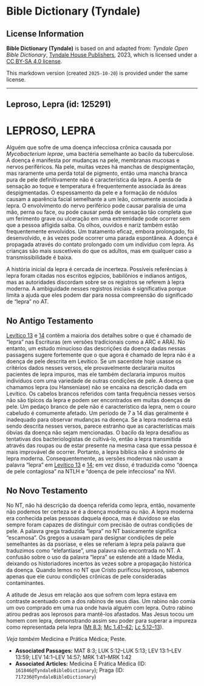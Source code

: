 # Bible Dictionary (Tyndale)

## License Information

**Bible Dictionary (Tyndale)** is based on and adapted from: _Tyndale Open Bible Dictionary_, [Tyndale House Publishers](https://tyndaleopenresources.com/), 2023, which is licensed under a [CC BY-SA 4.0 license](https://creativecommons.org/licenses/by-sa/4.0/legalcode.en).

This markdown version (created `2025-10-20`) is provided under the same license.



--------------------------------

## Leproso, Lepra (id: 125291)

LEPROSO, LEPRA
==============

Alguém que sofre de uma doença infecciosa crônica causada por *Mycobacterium leprae*, uma bactéria semelhante ao bacilo da tuberculose. A doença é manifesta por mudanças na pele, membranas mucosas e nervos periféricos. Na pele, muitas vezes há manchas de despigmentação, mas raramente uma perda total de pigmento, então uma mancha branca pura de pele definitivamente não é característica da lepra. A perda de sensação ao toque e temperatura é frequentemente associada às áreas despigmentadas. O espessamento da pele e a formação de nódulos causam a aparência facial semelhante a um leão, comumente associada à lepra. O envolvimento do nervo periférico pode causar paralisia de uma mão, perna ou face, ou pode causar perda de sensação tão completa que um ferimento grave ou ulceração em uma extremidade pode ocorrer sem que a pessoa afligida saiba. Os olhos, ouvidos e nariz também estão frequentemente envolvidos. Um tratamento eficaz, embora prolongado, foi desenvolvido, e às vezes pode ocorrer uma parada espontânea. A doença é propagada através do contato prolongado com um indivíduo com lepra. As crianças são mais suscetíveis do que os adultos, mas em qualquer caso a transmissibilidade é baixa.

A história inicial da lepra é cercada de incerteza. Possíveis referências à lepra foram citadas nos escritos egípcios, babilônios e indianos antigos, mas as autoridades discordam sobre se os registros se referem à lepra moderna. A ambiguidade nesses registros iniciais é significativa porque limita a ajuda que eles podem dar para nossa compreensão do significado de “lepra” no AT.

No Antigo Testamento
--------------------

[Levítico 13](https://ref.ly/Lev13:1-Lev13:59) e [14](https://ref.ly/Lev14:1-Lev14:57) contêm a maioria dos detalhes sobre o que é chamado de “lepra” nas Escrituras (em versões tradicionais como a ARC e ARA). No entanto, um estudo minucioso das descrições da doença dadas nessas passagens sugere fortemente que o que agora é chamado de lepra não é a doença de pele descrita em Levítico. Se um sacerdote hoje usasse os critérios dados nesses versos, ele provavelmente declararia muitos pacientes de lepra impuros, mas ele também declararia impuros muitos indivíduos com uma variedade de outras condições de pele. A doença que chamamos lepra (ou Hanseníase) não se encaixa na descrição dada em Levítico. Os cabelos brancos referidos com tanta frequência nesses versos não são típicos da lepra e podem ser encontrados em muitas doenças de pele. Um pedaço branco de pele não é característico da lepra, nem o couro cabeludo é comumente afetado. Um período de 7 a 14 dias geralmente é inadequado para observar mudanças na doença. Se a lepra moderna está sendo descrita nesses versos, parece estranho que as características mais óbvias da doença não sejam mencionadas. O bacilo da lepra desafiou as tentativas dos bacteriologistas de cultivá\-lo, então a lepra transmitida através das roupas ou de estar presente na mesma casa que essa pessoa é mais improvável de ocorrer. Portanto, a lepra bíblica não é sinônimo de lepra moderna. Consequentemente, as versões modernas não usam a palavra “lepra” em [Levítico 13](https://ref.ly/Lev13:1-Lev13:59) e [14](https://ref.ly/Lev14:1-Lev14:57); em vez disso, é traduzida como “doença de pele contagiosa” na NTLH e “doença de pele infecciosa” na NVI.

No Novo Testamento
------------------

No NT, não há descrição da doença referida como lepra, então, novamente não podemos ter certeza se é a doença moderna ou não. A lepra moderna era conhecida pelas pessoas daquela época, mas é duvidoso se elas sempre foram capazes de distinguir com precisão de outras condições de pele. A palavra grega traduzida “lepra” no NT basicamente significa “escamosa”. Os gregos a usavam para designar condições de pele semelhantes às da psoríase, e eles se referiam à lepra pela palavra que traduzimos como “elefantíase”, uma palavra não encontrada no NT. A confusão sobre o uso da palavra “lepra” se estende até a Idade Média, deixando os historiadores incertos às vezes sobre a propagação histórica da doença. Quando lemos no NT que Cristo purificou leprosos, sabemos apenas que ele curou condições crônicas de pele consideradas contaminantes.

A atitude de Jesus em relação aos que sofrem com lepra estava em contraste acentuado com a dos rabinos de seus dias. Um rabino não comia um ovo comprado em uma rua onde havia alguém com lepra. Outro rabino atirou pedras aos leprosos para mantê\-los afastados. Mas Jesus tocou um homem com lepra, demonstrando assim seu poder para superar a impureza como representada pela lepra ([Mt 8\.3](https://ref.ly/Matt8:3); [Mc 1\.41–42](https://ref.ly/Mark1:41-Mark1:42); [Lc 5\.12–13](https://ref.ly/Luke5:12-Luke5:13)).

*Veja também* Medicina e Prática Médica; Peste.

* **Associated Passages:** MAT 8:3; LUK 5:12–LUK 5:13; LEV 13:1–LEV 13:59; LEV 14:1–LEV 14:57; MRK 1:41–MRK 1:42
* **Associated Articles:** Medicina E Prática Médica (ID: `161846@TyndaleBibleDictionary`); Praga (ID: `717236@TyndaleBibleDictionary`)

